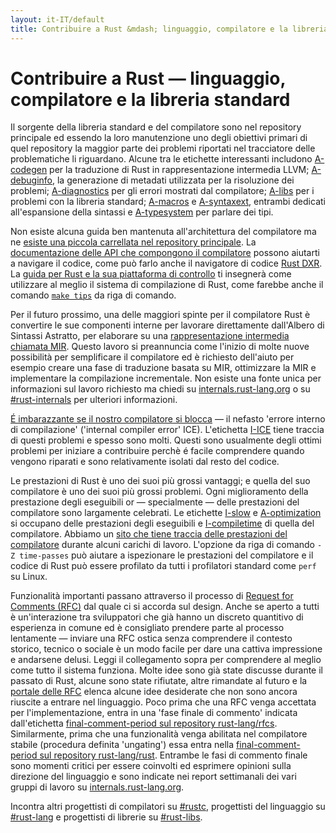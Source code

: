 ```yaml
---
layout: it-IT/default
title: Contribuire a Rust &mdash; linguaggio, compilatore e la libreria standard &middot; Linguaggio di programmazione Rust
---
```


# Contribuire a Rust &mdash; linguaggio, compilatore e la libreria standard

Il sorgente della libreria standard e del compilatore sono nel repository principale
ed essendo la loro manutenzione uno degli obiettivi primari di quel repository
la maggior parte dei problemi riportati nel tracciatore delle problematiche li riguardano.
Alcune tra le etichette interessanti includono [A-codegen] per la traduzione di Rust in 
rappresentazione intermedia LLVM; [A-debuginfo], la generazione di metadati utilizzata
per la risoluzione dei problemi; [A-diagnostics] per gli errori mostrati dal compilatore;
[A-libs] per i problemi con la libreria standard; [A-macros] e [A-syntaxext], entrambi
dedicati all'espansione della sintassi e [A-typesystem] per parlare dei tipi.

Non esiste alcuna guida ben mantenuta all'architettura del compilatore 
ma ne [esiste una piccola carrellata nel repository principale][rustc-guide].
La [documentazione delle API che compongono il compilatore][internals-docs]
possono aiutarti a navigare il codice, come può farlo  anche il navigatore di codice
[Rust DXR]. La [guida per Rust e la sua piattaforma di controllo][testsuite]
ti insegnerà come utilizzare al meglio il sistema di compilazione di Rust,
come farebbe anche il comando [`make tips`][tips] da riga di comando.

Per il futuro prossimo, una delle maggiori spinte per il compilatore Rust 
è convertire le sue componenti interne per lavorare direttamente dall'Albero
di Sintassi Astratto, per elaborare su una [rappresentazione intermedia chiamata MIR][mir].
Questo lavoro si preannuncia come l'inizio di molte nuove possibilità
per semplificare il compilatore ed è richiesto dell'aiuto per esempio
creare una fase di traduzione basata su MIR, ottimizzare la MIR e implementare
la compilazione incrementale.
Non esiste una fonte unica per informazioni sul lavoro richiesto ma chiedi
su [internals.rust-lang.org] o su
[#rust-internals] per ulteriori informazioni.

[É imbarazzante se il nostro compilatore si blocca][ice] &mdash; il 
nefasto 'errore interno di compilazione' ('internal compiler error' ICE). 
L'etichetta [I-ICE] tiene traccia di questi problemi e spesso sono molti.
Questi sono usualmente degli ottimi problemi per iniziare a contribuire
perchè é facile comprendere quando vengono riparati e sono relativamente
isolati dal resto del codice.

Le prestazioni di Rust è uno dei suoi più grossi vantaggi; e quella
del suo compilatore è uno dei suoi più grossi problemi.
Ogni miglioramento della prestazione degli eseguibili or &mdash; specialmente &mdash;
delle prestazioni del compilatore sono largamente celebrati.
Le etichette [I-slow] e [A-optimization] si occupano delle prestazioni
degli eseguibili e [I-compiletime] di quella del compilatore. Abbiamo un
[sito che tiene traccia delle prestazioni del compilatore][rustc-perf] 
durante alcuni carichi di lavoro.
L'opzione da riga di comando `-Z time-passes` può aiutare a ispezionare
le prestazioni del compilatore e il codice di Rust può essere profilato
da tutti i profilatori standard come `perf` su Linux.

Funzionalità importanti passano attraverso il processo di [Request for Comments (RFC)][rfc]
dal quale ci si accorda sul design. Anche se aperto a tutti è un'interazione tra
sviluppatori che già hanno un discreto quantitivo di esperienza in comune ed è 
consigliato prendere parte al processo lentamente &mdash;
inviare una RFC ostica senza comprendere il contesto storico, tecnico o sociale
è un modo facile per dare una cattiva impressione e andarsene delusi.
Leggi il collegamento sopra per comprendere al meglio come tutto il sistema funziona.
Molte idee sono già state discusse durante il passato di Rust, alcune sono state
rifiutate, altre rimandate al futuro e la [portale delle RFC][rfc-issues]
elenca alcune idee desiderate che non sono ancora riuscite a entrare
nel linguaggio.
Poco prima che una RFC venga accettata per l'implementazione, entra in 
una 'fase finale di commento' indicata dall'etichetta
[final-comment-period sul repository rust-lang/rfcs][rfc-fcp].
Similarmente, prima che una funzionalità venga abilitata nel compilatore
stabile (procedura definita 'ungating') essa entra nella [final-comment-period sul repository rust-lang/rust][issue-fcp]. 
Entrambe le fasi di commento finale sono momenti critici per essere coinvolti
ed esprimere opinioni sulla direzione del linguaggio e sono indicate
nei report settimanali dei vari gruppi di lavoro su [internals.rust-lang.org].

Incontra altri progettisti di compilatori su [#rustc], progettisti del linguaggio
su [#rust-lang] e progettisti di librerie su [#rust-libs].

<!--
TODO: guide to compile-time benchmarking
TODO: using the triage bot?
TODO: some of this RFC description could probably go in the RFC readme
-->


[#rust-internals]: https://client00.chat.mibbit.com/?server=irc.mozilla.org&channel=%23rust-internals
[#rust-lang]: https://client00.chat.mibbit.com/?server=irc.mozilla.org&channel=%23rust-lang
[#rust-libs]: https://client00.chat.mibbit.com/?server=irc.mozilla.org&channel=%23rust-libs
[#rustc]: https://client00.chat.mibbit.com/?server=irc.mozilla.org&channel=%23rustc
[A-codegen]: https://github.com/rust-lang/rust/issues?q=is%3Aopen+is%3Aissue+label%3AA-codegen
[A-debuginfo]: https://github.com/rust-lang/rust/issues?q=is%3Aopen+is%3Aissue+label%3AA-debuginfo
[A-diagnostics]: https://github.com/rust-lang/rust/issues?q=is%3Aopen+is%3Aissue+label%3AA-diagnostics
[A-libs]: https://github.com/rust-lang/rust/issues?q=is%3Aopen+is%3Aissue+label%3AA-libs
[A-macros]: https://github.com/rust-lang/rust/issues?q=is%3Aopen+is%3Aissue+label%3AA-macros
[A-optimization]: https://github.com/rust-lang/rust/issues?q=is%3Aopen+is%3Aissue+label%3AA-optimization
[A-syntaxext]: https://github.com/rust-lang/rust/issues?q=is%3Aopen+is%3Aissue+label%3AA-syntaxext
[A-typesystem]: https://github.com/rust-lang/rust/issues?q=is%3Aopen+is%3Aissue+label%3AA-typesystem
[I-ICE]: https://github.com/rust-lang/rust/labels/I-ICE
[I-compiletime]: https://github.com/rust-lang/rust/issues?q=is%3Aopen+is%3Aissue+label%3AI-compiletime
[I-slow]: https://github.com/rust-lang/rust/issues?q=is%3Aopen+is%3Aissue+label%3AI-slow
[Rust DXR]: https://dxr.mozilla.org/rust/source/src
[ice]: https://users.rust-lang.org/t/glacier-a-big-ol-pile-of-ice/3380
[internals-docs]: https://manishearth.github.io/rust-internals-docs
[internals.rust-lang.org]: https://internals.rust-lang.org/
[issue-fcp]: https://github.com/rust-lang/rust/issues?q=is%3Aopen+is%3Aissue+label%3AB-unstable+label%3Afinal-comment-period
[mir]: https://github.com/rust-lang/rust/issues/27840
[rfc-fcp]: https://github.com/rust-lang/rfcs/pulls?q=is%3Aopen+is%3Apr+label%3Afinal-comment-period
[rfc-issues]: https://github.com/rust-lang/rfcs/issues
[rfc]: https://github.com/rust-lang/rfcs#table-of-contents
[rustc-guide]: https://github.com/rust-lang/rust/blob/master/src/librustc/README.md
[rustc-perf]: http://ncameron.org/perf-rustc/
[testsuite]: https://github.com/rust-lang/rust-wiki-backup/blob/master/Note-testsuite.md
[tips]: https://github.com/rust-lang/rust/blob/3d1f3c9d389d46607ae28c51cc94c1f43d65f3f9/Makefile.in#L48
